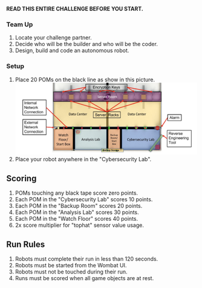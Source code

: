 **READ THIS ENTIRE CHALLENGE BEFORE YOU START.**

### Team Up

1. Locate your challenge partner.
2. Decide who will be the builder and who will be the coder.
3. Design, build and code an autonomous robot.

### Setup

1. Place 20 POMs on the black line as show in this picture.
   ![Board with POMs](https://github.com/galileo-botball/botball-2024/blob/main/images/board-challenge-poms.png)
2. Place your robot anywhere in the "Cybersecurity Lab".

## Scoring

1. POMs touching any black tape score zero points.
2. Each POM in the "Cybersecurity Lab" scores 10 points.
3. Each POM in the "Backup Room" scores 20 points.
4. Each POM in the "Analysis Lab" scores 30 points.
5. Each POM in the "Watch Floor" scores 40 points.
6. 2x score multiplier for "tophat" sensor value usage.

## Run Rules

1. Robots must complete their run in less than 120 seconds.
2. Robots must be started from the Wombat UI.
3. Robots must not be touched during their run.
4. Runs must be scored when all game objects are at rest.
